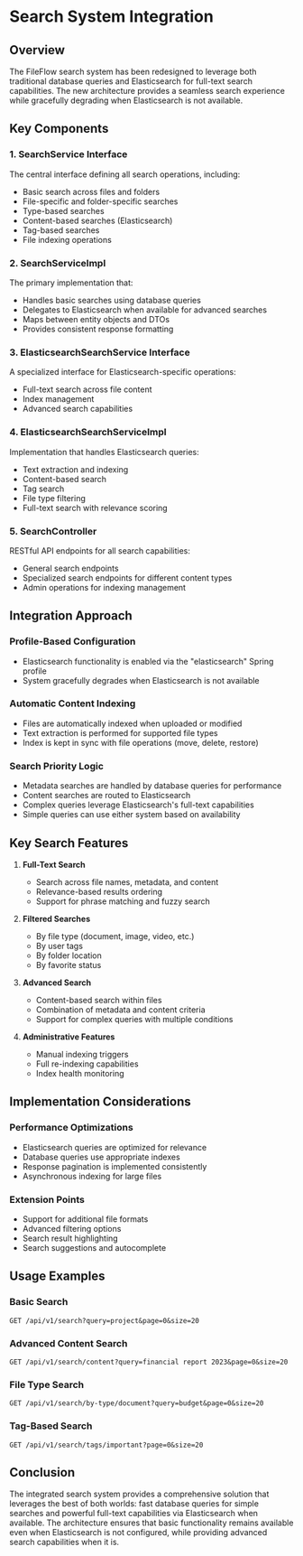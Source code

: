 # Search System Integration

## Overview

The FileFlow search system has been redesigned to leverage both traditional database queries and Elasticsearch for full-text search capabilities. The new architecture provides a seamless search experience while gracefully degrading when Elasticsearch is not available.

## Key Components

### 1. SearchService Interface
The central interface defining all search operations, including:
- Basic search across files and folders
- File-specific and folder-specific searches
- Type-based searches
- Content-based searches (Elasticsearch)
- Tag-based searches
- File indexing operations

### 2. SearchServiceImpl
The primary implementation that:
- Handles basic searches using database queries
- Delegates to Elasticsearch when available for advanced searches
- Maps between entity objects and DTOs
- Provides consistent response formatting

### 3. ElasticsearchSearchService Interface
A specialized interface for Elasticsearch-specific operations:
- Full-text search across file content
- Index management
- Advanced search capabilities

### 4. ElasticsearchSearchServiceImpl
Implementation that handles Elasticsearch queries:
- Text extraction and indexing
- Content-based search
- Tag search
- File type filtering
- Full-text search with relevance scoring

### 5. SearchController
RESTful API endpoints for all search capabilities:
- General search endpoints
- Specialized search endpoints for different content types
- Admin operations for indexing management

## Integration Approach

### Profile-Based Configuration
- Elasticsearch functionality is enabled via the "elasticsearch" Spring profile
- System gracefully degrades when Elasticsearch is not available

### Automatic Content Indexing
- Files are automatically indexed when uploaded or modified
- Text extraction is performed for supported file types
- Index is kept in sync with file operations (move, delete, restore)

### Search Priority Logic
- Metadata searches are handled by database queries for performance
- Content searches are routed to Elasticsearch
- Complex queries leverage Elasticsearch's full-text capabilities
- Simple queries can use either system based on availability

## Key Search Features

1. **Full-Text Search**
    - Search across file names, metadata, and content
    - Relevance-based results ordering
    - Support for phrase matching and fuzzy search

2. **Filtered Searches**
    - By file type (document, image, video, etc.)
    - By user tags
    - By folder location
    - By favorite status

3. **Advanced Search**
    - Content-based search within files
    - Combination of metadata and content criteria
    - Support for complex queries with multiple conditions

4. **Administrative Features**
    - Manual indexing triggers
    - Full re-indexing capabilities
    - Index health monitoring

## Implementation Considerations

### Performance Optimizations
- Elasticsearch queries are optimized for relevance
- Database queries use appropriate indexes
- Response pagination is implemented consistently
- Asynchronous indexing for large files

### Extension Points
- Support for additional file formats
- Advanced filtering options
- Search result highlighting
- Search suggestions and autocomplete

## Usage Examples

### Basic Search
```
GET /api/v1/search?query=project&page=0&size=20
```

### Advanced Content Search
```
GET /api/v1/search/content?query=financial report 2023&page=0&size=20
```

### File Type Search
```
GET /api/v1/search/by-type/document?query=budget&page=0&size=20
```

### Tag-Based Search
```
GET /api/v1/search/tags/important?page=0&size=20
```

## Conclusion

The integrated search system provides a comprehensive solution that leverages the best of both worlds: fast database queries for simple searches and powerful full-text capabilities via Elasticsearch when available. The architecture ensures that basic functionality remains available even when Elasticsearch is not configured, while providing advanced search capabilities when it is.